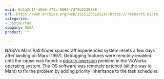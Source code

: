 ```yaml
---
uuid: 9d5a2c1f-d9d0-472b-8894-7d79b2235f58
url: https://web.archive.org/web/20161230103247/https://research.microsoft.com/en-us/um/people/mbj/Mars_Pathfinder/Authoritative_Account.html
categories:
- postmortem
company: NASA
product: ""

---
```


NASA's Mars Pathfinder spacecraft experienced system resets a few days after landing on Mars (1997).  Debugging features were remotely enabled until the cause was found: a [priority inversion](https://en.wikipedia.org/wiki/Priority_inversion) problem in the VxWorks operating system.  The OS software was remotely patched (all the way to Mars) to fix the problem by adding priority inheritance to the task scheduler.
